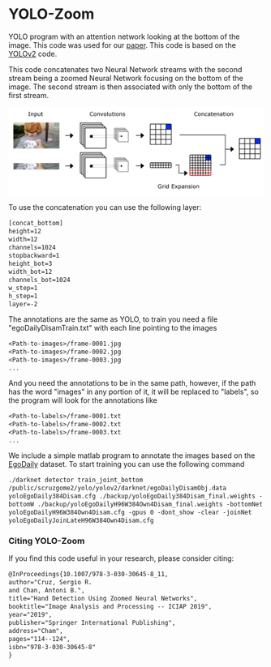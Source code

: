 # YOLO-Zoom
YOLO program with an attention network looking at the bottom of the image. This code was used for our [paper](https://link.springer.com/chapter/10.1007/978-3-030-30645-8_11). This code is based on the [YOLOv2](https://github.com/pjreddie/darknet) code.

This code concatenates two Neural Network streams with the second stream being a zoomed Neural Network focusing on the bottom of the image. The second stream is then associated with only the bottom of the first stream.

![GitHub Logo](streamConcat.png)

To use the concatenation you can use the following layer:

```
[concat_bottom]
height=12
width=12
channels=1024
stopbackward=1
height_bot=3
width_bot=12
channels_bot=1024
w_step=1
h_step=1
layer=-2
```

The annotations are the same as YOLO, to train you need a file "egoDailyDisamTrain.txt" with each line pointing to the images 

```
<Path-to-images>/frame-0001.jpg
<Path-to-images>/frame-0002.jpg
<Path-to-images>/frame-0003.jpg
...
```

And you need the annotations to be in the same path, however, if the path has the word "images" in any portion of it, it will be replaced to "labels", so the program will look for the annotations like 

```
<Path-to-labels>/frame-0001.txt
<Path-to-labels>/frame-0002.txt
<Path-to-labels>/frame-0003.txt
...
```

We include a simple matlab program to annotate the images based on the [EgoDaily](https://github.com/sercruzg/EgoDaily) dataset.
To start training you can use the following command

```
./darknet detector train_joint_bottom /public/scruzgome2/yolo/yolov2/darknet/egoDailyDisamObj.data yoloEgoDaily384Disam.cfg ./backup/yoloEgoDaily384Disam_final.weights -bottomW ./backup/yoloEgoDailyH96W384Own4Disam_final.weights -bottomNet yoloEgoDailyH96W384Own4Disam.cfg -gpus 0 -dont_show -clear -joinNet yoloEgoDailyJoinLateH96W384Own4Disam.cfg
```

### Citing YOLO-Zoom
If you find this code useful in your research, please consider citing:
```
@InProceedings{10.1007/978-3-030-30645-8_11,
author="Cruz, Sergio R.
and Chan, Antoni B.",
title="Hand Detection Using Zoomed Neural Networks",
booktitle="Image Analysis and Processing -- ICIAP 2019",
year="2019",
publisher="Springer International Publishing",
address="Cham",
pages="114--124",
isbn="978-3-030-30645-8"
}
```
